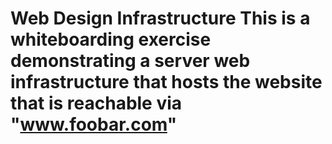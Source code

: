 <h1> Web Design Infrastructure </h1?

This is a whiteboarding exercise demonstrating a server web infrastructure that hosts the website that is reachable via "www.foobar.com"
